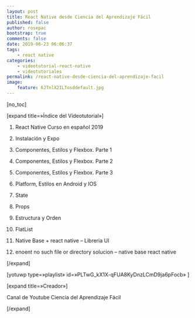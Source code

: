 ```yaml
---
layout: post
title: React Native desde Ciencia del Aprendizaje Fácil
published: false
author: rosepac
bootstrap: true
comments: false
date: 2019-06-23 06:06:37
tags:
    - react native
categories:
    - videotutorial-react-native
    - videotutoriales
permalink: /react-native-desde-ciencia-del-aprendizaje-facil
image:
    feature: 6JTnlX2ILTosddefault.jpg
---
```

[no_toc]
  
[expand title=&#187;Índice del Vídeotutorial&#187;]
  
1. React Native Curso en español 2019
  
2. Instalación y Expo
  
3. Componentes, Estilos y Flexbox. Parte 1
  
4. Componentes, Estilos y Flexbox. Parte 2
  
5. Componentes, Estilos y Flexbox. Parte 3
  
6. Platform, Estilos en Android y IOS
  
7. State
  
8. Props
  
9. Estructura y Orden
  
10. FlatList
  
11. Native Base + react native &#8211; Libreria UI
  
12. enoent no such file or directory solucion &#8211; native base react native
  
[/expand]

[yotuwp type=&#187;playlist&#187; id=&#187;PLTwG_kX1X-qFUA8KyDnzLCmD9ja6pFocb&#187; ]

[expand title=&#187;Creador&#187;]
  
Canal de Youtube Ciencia del Aprendizaje Fácil
  
[/expand]